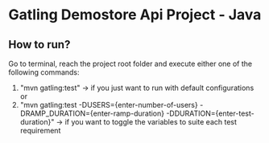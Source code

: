 Gatling Demostore Api Project - Java
=====================================
How to run?
-----------
Go to terminal, reach the project root folder and execute either one of the following commands:
1. "mvn gatling:test" -> if you just want to run with default configurations 
or 
2. "mvn gatling:test -DUSERS={enter-number-of-users} -DRAMP_DURATION={enter-ramp-duration} -DDURATION={enter-test-duration}"
-> if you want to toggle the variables to suite each test requirement
